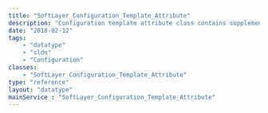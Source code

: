 ```yaml
---
title: "SoftLayer_Configuration_Template_Attribute"
description: "Configuration template attribute class contains supplementary information for a configuration template. "
date: "2018-02-12"
tags:
    - "datatype"
    - "sldn"
    - "Configuration"
classes:
    - "SoftLayer_Configuration_Template_Attribute"
type: "reference"
layout: "datatype"
mainService : "SoftLayer_Configuration_Template_Attribute"
---
```

